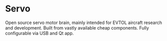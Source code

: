# Servo

Open source servo motor brain, mainly intended for EVTOL aircraft research and development. Built from vastly available cheap components. Fully configurable via USB and Qt app.